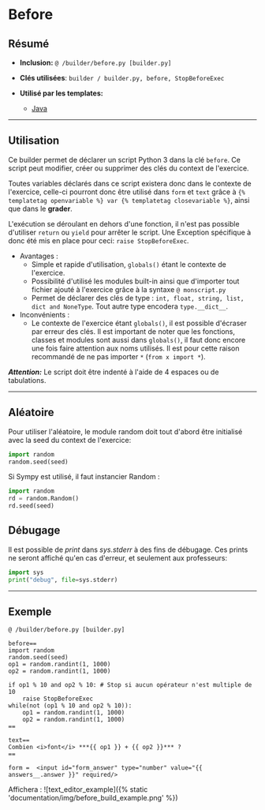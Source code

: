 # Before

## Résumé

* **Inclusion:** `@ /builder/before.py [builder.py]`

* **Clés utilisées**: `builder / builder.py, before, StopBeforeExec`

* **Utilisé par les templates:**
    * [Java](../template_java.md)

___



## Utilisation
Ce builder permet de déclarer un script Python 3 dans la clé `before`.
Ce script peut modifier, créer ou supprimer des clés du context de
l'exercice.

Toutes variables déclarés dans ce script existera donc dans le contexte de l'exercice,
celle-ci pourront donc être utilisé dans `form` et `text` grâce à
`{% templatetag openvariable %} var {% templatetag closevariable %}`, ainsi
que dans le **grader**.

L'exécution se déroulant en dehors d'une fonction, il n'est pas possible d'utiliser
`return` ou `yield` pour arrêter le script. Une Exception spécifique à donc été mis
en place pour ceci: `raise StopBeforeExec`.

* Avantages :
    * Simple et rapide d'utilisation, `globals()` étant le contexte de l'exercice.
    * Possibilité d'utilisé les modules built-in ainsi que d'importer tout fichier
      ajouté à l'exercice grâce à la syntaxe `@ monscript.py`
    * Permet de déclarer des clés de type : 
      `int, float, string, list, dict and NoneType`. Tout autre type encodera
      `type.__dict__`.
* Inconvénients :
    * Le contexte de l'exercice étant `globals()`, il est possible d'écraser par
      erreur des clés. Il est important de noter que les fonctions, classes et modules
      sont aussi dans `globals()`, il faut donc encore une fois faire attention aux 
      noms utilisés. Il est pour cette raison recommandé de ne pas importer `*`
      (`from x import *`).

***Attention:*** Le script doit être indenté à l'aide de 4 espaces ou de tabulations.

___



## Aléatoire
Pour utiliser l'aléatoire, le module random doit tout d'abord être initialisé avec
la seed du context de l'exercice:
```python
import random
random.seed(seed)
```
Si Sympy est utilisé, il faut instancier Random :
```python
import random
rd = random.Random()
rd.seed(seed)
```


## Débugage
Il est possible de *print* dans *sys.stderr* à des fins de débugage. Ces prints
ne seront affiché qu'en cas d'erreur, et seulement aux professeurs:
```python
import sys
print("debug", file=sys.stderr)
```
___



## Exemple
```
@ /builder/before.py [builder.py]

before==
import random
random.seed(seed)
op1 = random.randint(1, 1000)
op2 = random.randint(1, 1000)

if op1 % 10 and op2 % 10: # Stop si aucun opérateur n'est multiple de 10
    raise StopBeforeExec
while(not (op1 % 10 and op2 % 10)):
    op1 = random.randint(1, 1000)
    op2 = random.randint(1, 1000)
==

text==
Combien <i>font</i> ***{{ op1 }} + {{ op2 }}*** ?
==

form =  <input id="form_answer" type="number" value="{{ answers__.answer }}" required/>
```

Affichera :
![text_editor_example]({% static 'documentation/img/before_build_example.png' %})












